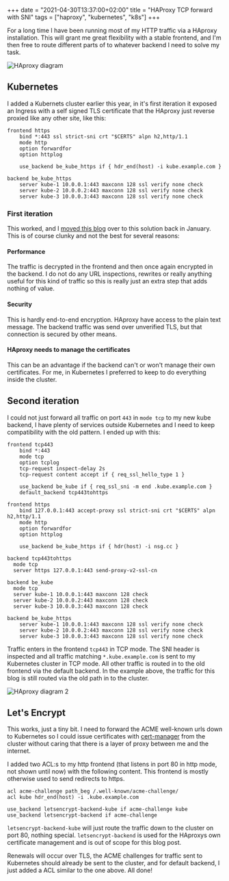 +++
date = "2021-04-30T13:37:00+02:00"
title = "HAProxy TCP forward with SNI"
tags = ["haproxy", "kubernetes", "k8s"]
+++

For a long time I have been running most of my HTTP traffic via a HAproxy installation. This will grant me great flexibility with a stable frontend, and I'm then free to route different parts of to whatever backend I need to solve my task.

![HAproxy diagram](/images/2021/haproxy-diagram.png)

## Kubernetes

I added a Kubernets cluster earlier this year, in it's first iteration it exposed an Ingress with a self signed TLS certificate that the HAproxy just reverse proxied like any other site, like this:

```
frontend https
    bind *:443 ssl strict-sni crt "$CERTS" alpn h2,http/1.1
    mode http
    option forwardfor
    option httplog

    use_backend be_kube_https if { hdr_end(host) -i kube.example.com }

backend be_kube_https
    server kube-1 10.0.0.1:443 maxconn 128 ssl verify none check
    server kube-2 10.0.0.2:443 maxconn 128 ssl verify none check
    server kube-3 10.0.0.3:443 maxconn 128 ssl verify none check
```

### First iteration

This worked, and I [moved this blog](/post/2021/k8s/) over to this solution back in January. This is of course clunky and not the best for several reasons:

#### Performance

The traffic is decrypted in the frontend and then once again encrypted in the backend. I do not do any URL inspections, rewrites or really anything useful for this kind of traffic so this is really just an extra step that adds nothing of value.

#### Security

This is hardly end-to-end encryption. HAproxy have access to the plain text message. The backend traffic was send over unverified TLS, but that connection is secured by other means.

#### HAproxy needs to manage the certificates

This can be an advantage if the backend can't or won't manage their own certificates. For me, in Kubernetes I preferred to keep to do everything inside the cluster.

## Second iteration

I could not just forward all traffic on port `443` in `mode tcp` to my new kube backend, I have plenty of services outside Kubernetes and I need to keep compatibility with the old pattern. I ended up with this:

```
frontend tcp443
    bind *:443
    mode tcp
    option tcplog
    tcp-request inspect-delay 2s
    tcp-request content accept if { req_ssl_hello_type 1 }

    use_backend be_kube if { req_ssl_sni -m end .kube.example.com }
    default_backend tcp443tohttps

frontend https
    bind 127.0.0.1:443 accept-proxy ssl strict-sni crt "$CERTS" alpn h2,http/1.1
    mode http
    option forwardfor
    option httplog

    use_backend be_kube_https if { hdr(host) -i nsg.cc }

backend tcp443tohttps
  mode tcp
  server https 127.0.0.1:443 send-proxy-v2-ssl-cn

backend be_kube
  mode tcp
  server kube-1 10.0.0.1:443 maxconn 128 check
  server kube-2 10.0.0.2:443 maxconn 128 check
  server kube-3 10.0.0.3:443 maxconn 128 check

backend be_kube_https
    server kube-1 10.0.0.1:443 maxconn 128 ssl verify none check
    server kube-2 10.0.0.2:443 maxconn 128 ssl verify none check
    server kube-3 10.0.0.3:443 maxconn 128 ssl verify none check
```

Traffic enters in the frontend `tcp443` in TCP mode. The SNI header is inspected and all traffic matching `*.kube.example.com` is sent to my Kubernetes cluster in TCP mode. All other traffic is routed in to the old frontend via the default backend. In the example above, the traffic for this blog is still routed via the old path in to the cluster.

![HAproxy diagram 2](/images/2021/haproxy-diagram-2.png)

## Let's Encrypt

This works, just a tiny bit. I need to forward the ACME well-known urls down to Kubernetes so I could issue certificates with [cert-manager](https://cert-manager.io/) from the cluster without caring that there is a layer of proxy between me and the internet.

I added two ACL:s to my http frontend (that listens in port 80 in http mode, not shown until now) with the following content. This frontend is mostly otherwise used to send redirects to https.

```
acl acme-challenge path_beg /.well-known/acme-challenge/
acl kube hdr_end(host) -i .kube.example.com

use_backend letsencrypt-backend-kube if acme-challenge kube
use_backend letsencrypt-backend if acme-challenge
```

`letsencrypt-backend-kube` will just route the traffic down to the cluster on port 80, nothing special. `letsencrypt-backend` is used for the HAproxys own certificate management and is out of scope for this blog post.

Renewals will occur over TLS, the ACME challenges for traffic sent to Kubernetes should already be sent to the cluster, and for default backend, I just added a ACL similar to the one above. All done!
